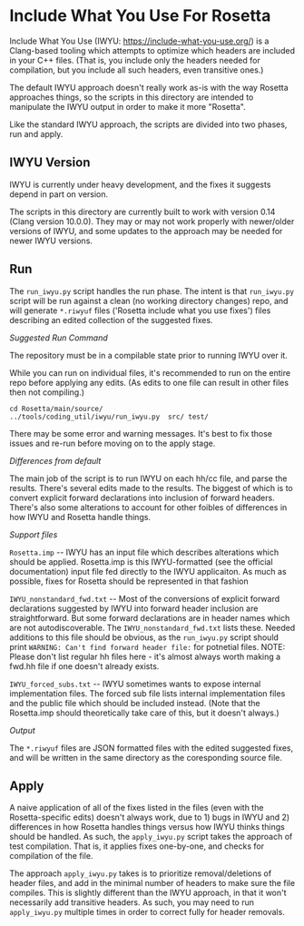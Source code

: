 Include What You Use For Rosetta
================================

Include What You Use (IWYU: <https://include-what-you-use.org/>) is a Clang-based tooling
which attempts to optimize which headers are included in your C++ files.
(That is, you include only the headers needed for compilation, but you include all such headers, even transitive ones.)

The default IWYU approach doesn't really work as-is with the way Rosetta approaches things,
so the scripts in this directory are intended to manipulate the IWYU output in order to make it more "Rosetta".

Like the standard IWYU approach, the scripts are divided into two phases, run and apply.

IWYU Version
------------

IWYU is currently under heavy development, and the fixes it suggests depend in part on version.

The scripts in this directory are currently built to work with version 0.14 (Clang version 10.0.0).
They may or may not work properly with newer/older versions of IWYU, 
and some updates to the approach may be needed for newer IWYU versions.

Run
---

The `run_iwyu.py` script handles the run phase. 
The intent is that `run_iwyu.py` script will be run against a clean (no working directory changes) repo,
and will generate `*.riwyuf` files ('Rosetta include what you use fixes') files describing
an edited collection of the suggested fixes.

*Suggested Run Command*

The repository must be in a compilable state prior to running IWYU over it.

While you can run on individual files, it's recommended to run on the entire repo
before applying any edits. (As edits to one file can result in other files then not compiling.)

    cd Rosetta/main/source/
    ../tools/coding_util/iwyu/run_iwyu.py  src/ test/

There may be some error and warning messages. 
It's best to fix those issues and re-run before moving on to the apply stage.

*Differences from  default*

The main job of the script is to run IWYU on each hh/cc file, and parse the results.
There's several edits made to the results. 
The biggest of which is to convert explicit forward declarations into inclusion of forward headers.
There's also some alterations to account for other foibles of differences in how IWYU and Rosetta handle things.

*Support files*

`Rosetta.imp` -- IWYU has an input file which describes alterations which should be applied.
Rosetta.imp is this IWYU-formatted (see the official documentation) input file fed directly to the IWYU applicaiton.
As much as possible, fixes for Rosetta should be represented in that fashion 

`IWYU_nonstandard_fwd.txt` -- Most of the conversions of explicit forward declarations suggested by IWYU
into forward header inclusion are straightforward.
But some forward declarations are in header names which are not autodiscoverable. The `IWYU_nonstandard_fwd.txt` lists these. 
Needed additions to this file should be obvious, as the `run_iwyu.py` script should print
`WARNING: Can't find forward header file:` for potnetial files.
NOTE: Please don't list regular hh files here - it's almost always worth making a fwd.hh file if one doesn't already exists.

`IWYU_forced_subs.txt` -- IWYU sometimes wants to expose internal implementation files. 
The forced sub file lists internal implementation files and the public file which should be included instead.
(Note that the Rosetta.imp should theoretically take care of this, but it doesn't always.)

*Output*

The `*.riwyuf` files are JSON formatted files with the edited suggested fixes, 
and will be written in the same directory as the coresponding source file.

Apply
-----

A naive application of all of the fixes listed in the files (even with the Rosetta-specific edits) doesn't always work,
due to 1) bugs in IWYU and 2) differences in how Rosetta handles things versus how IWYU thinks things should be handled.
As such, the `apply_iwyu.py` script takes the approach of test compilation. 
That is, it applies fixes one-by-one, and checks for compilation of the file.

The approach `apply_iwyu.py` takes is to prioritize removal/deletions of header files, 
and add in the minimal number of headers to make sure the file compiles. 
This is slightly different than the IWYU approach, in that it won't necessarily add transitive headers.
As such, you may need to run `apply_iwyu.py` multiple times in order to correct fully for header removals.

